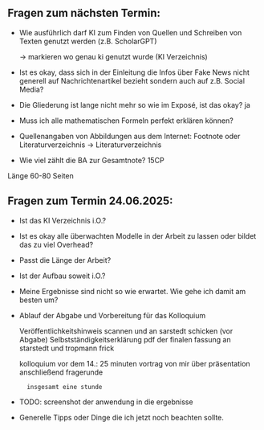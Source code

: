 ## Fragen zum nächsten Termin:

- Wie ausführlich darf KI zum Finden von Quellen und Schreiben von Texten genutzt werden (z.B. ScholarGPT)

    -> markieren wo genau ki genutzt wurde (KI Verzeichnis)

- Ist es okay, dass sich in der Einleitung die Infos über Fake News nicht generell auf Nachrichtenartikel bezieht sondern auch auf z.B. Social Media?

- Die Gliederung ist lange nicht mehr so wie im Exposé, ist das okay?
ja

- Muss ich alle mathematischen Formeln perfekt erklären können?

- Quellenangaben von Abbildungen aus dem Internet: Footnote oder Literaturverzeichnis
-> Literaturverzeichnis

- Wie viel zählt die BA zur Gesamtnote?
15CP

Länge 60-80 Seiten


## Fragen zum Termin 24.06.2025:


- Ist das KI Verzeichnis i.O.?


- Ist es okay alle überwachten Modelle in der Arbeit zu lassen oder bildet das zu viel Overhead?


- Passt die Länge der Arbeit?


- Ist der Aufbau soweit i.O.?


- Meine Ergebnisse sind nicht so wie erwartet. Wie gehe ich damit am besten um?


- Ablauf der Abgabe und Vorbereitung für das Kolloquium 

    Veröffentlichkeitshinweis scannen und an sarstedt schicken (vor Abgabe)
    Selbstständigkeitserklärung
    pdf der finalen fassung an starstedt und tropmann frick

    kolloquium vor dem 14.:
        25 minuten vortrag von mir über präsentation
        anschließend fragerunde

        insgesamt eine stunde

- TODO: screenshot der anwendung in die ergebnisse 

- Generelle Tipps oder Dinge die ich jetzt noch beachten sollte.
